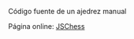 Código fuente de un ajedrez manual

Página online:
<a href="https://santinop145.github.io/JSChess/">JSChess</a>
